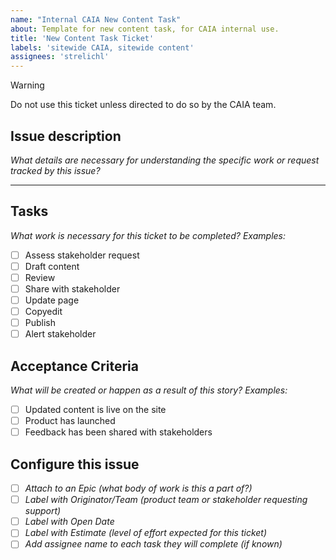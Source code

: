 ```yaml
---
name: "Internal CAIA New Content Task"
about: Template for new content task, for CAIA internal use.
title: 'New Content Task Ticket'
labels: 'sitewide CAIA, sitewide content'
assignees: 'strelichl'
---
```


> [!WARNING]
> Do not use this ticket unless directed to do so by the CAIA team.

## Issue description
_What details are necessary for understanding the specific work or request tracked by this issue?_

---
## Tasks
_What work is necessary for this ticket to be completed? Examples:_
- [ ] Assess stakeholder request
- [ ] Draft content
- [ ] Review 
- [ ] Share with stakeholder
- [ ] Update page
- [ ] Copyedit
- [ ] Publish
- [ ] Alert stakeholder

## Acceptance Criteria
_What will be created or happen as a result of this story? Examples:_
- [ ] Updated content is live on the site
- [ ] Product has launched
- [ ] Feedback has been shared with stakeholders

## Configure this issue
- [ ] _Attach to an Epic (what body of work is this a part of?)_
- [ ] _Label with Originator/Team (product team or stakeholder requesting support)_
- [ ] _Label with Open Date_
- [ ] _Label with Estimate (level of effort expected for this ticket)_
- [ ] _Add assignee name to each task they will complete (if known)_
